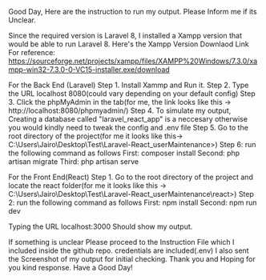 Good Day, Here are the instruction to run my output. Please Inform me if its Unclear. 

Since the required version is Laravel 8, I installed a Xampp version that would be able to run Laravel 8.
Here's the Xampp Version Downlaod Link For reference: https://sourceforge.net/projects/xampp/files/XAMPP%20Windows/7.3.0/xampp-win32-7.3.0-0-VC15-installer.exe/download


For the Back End (Laravel)
Step 1. Install Xammp and Run it.
Step 2. Type the URL localhost 8080(could vary depending on your default config)
Step 3. Click the phpMyAdmin in the tab(for me, the link looks like this -> http://localhost:8080/phpmyadmin/)
Step 4. To simulate my output, Creating a database called "laravel_react_app" is a neccesary 
	otherwise you would kindly need to tweak the config and .env file
Step 5. Go to the root directory of the project(for me it looks like this-> C:\Users\Jairo\Desktop\Test\Laravel-React_userMaintenance>)
Step 6: run the following command as follows
	First: composer install
	Second: php artisan migrate
	Third: php artisan serve


For the Front End(React)
Step 1. Go to the root directory of the project and locate the react folder(for me it looks like this -> C:\Users\Jairo\Desktop\Test\Laravel-React_userMaintenance\react>)
Step 2: run the following command as follows
	First: npm install
	Second: npm run dev


Typing the URL localhost:3000 
Should show my output.

If something is unclear Please proceed to the Instruction File which I included inside the github repo. credentials are included(.env)
I also sent the Screenshot of my output for initial checking.
Thank you and Hoping for you kind response. 
Have a Good Day!



<!-- This is my Laravel .env -->
<!-- 
APP_NAME=Laravel
APP_ENV=local
APP_KEY=base64:l+EJgKcumHiv2BsjPmXn0zMkRnMiop627OHlhOhFJAI=
APP_DEBUG=true
APP_URL=http://localhost

LOG_CHANNEL=stack

DB_CONNECTION=mysql
DB_HOST=127.0.0.1
DB_PORT=3306
DB_DATABASE=laravel_react_app
DB_USERNAME=root
DB_PASSWORD=

BROADCAST_DRIVER=log
CACHE_DRIVER=file
QUEUE_CONNECTION=sync
SESSION_DRIVER=file
SESSION_LIFETIME=120

REDIS_HOST=127.0.0.1
REDIS_PASSWORD=null
REDIS_PORT=6379

MAIL_MAILER=smtp
MAIL_HOST=smtp.mailtrap.io
MAIL_PORT=2525
MAIL_USERNAME=null
MAIL_PASSWORD=null
MAIL_ENCRYPTION=null
MAIL_FROM_ADDRESS=null
MAIL_FROM_NAME="${APP_NAME}"

AWS_ACCESS_KEY_ID=
AWS_SECRET_ACCESS_KEY=
AWS_DEFAULT_REGION=us-east-1
AWS_BUCKET=

PUSHER_APP_ID=
PUSHER_APP_KEY=
PUSHER_APP_SECRET=
PUSHER_APP_CLUSTER=mt1

MIX_PUSHER_APP_KEY="${PUSHER_APP_KEY}"
MIX_PUSHER_APP_CLUSTER="${PUSHER_APP_CLUSTER}"

 -->

